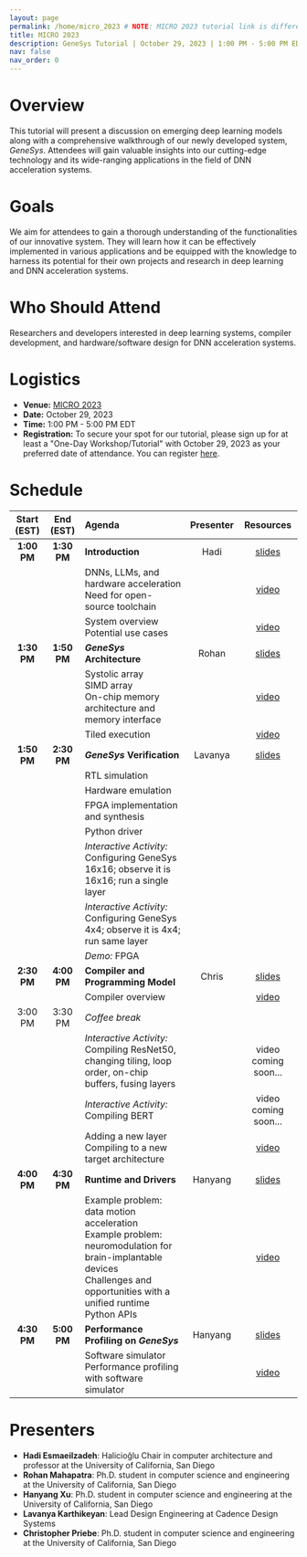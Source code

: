 ```yaml
---
layout: page
permalink: /home/micro_2023 # NOTE: MICRO 2023 tutorial link is different to ensure legacy support because MICRO 2023 workshop/tutorial webpage links to .../home/micro_2023 instead of .../tutorials/micro_2023
title: MICRO 2023
description: GeneSys Tutorial | October 29, 2023 | 1:00 PM - 5:00 PM EDT | Harbour Salon A
nav: false
nav_order: 0
---
```


# Overview
This tutorial will present a discussion on emerging deep learning models along with a comprehensive walkthrough of our newly developed system, _GeneSys_.
Attendees will gain valuable insights into our cutting-edge technology and its wide-ranging applications in the field of DNN acceleration systems.

# Goals
We aim for attendees to gain a thorough understanding of the functionalities of our innovative system.
They will learn how it can be effectively implemented in various applications and be equipped with the knowledge to harness its potential for their own projects and research in deep learning and DNN acceleration systems.

# Who Should Attend
Researchers and developers interested in deep learning systems, compiler development, and hardware/software design for DNN acceleration systems.

# Logistics
- **Venue:** [MICRO 2023](https://microarch.org/micro56/index.php)
- **Date:** October 29, 2023
- **Time:** 1:00 PM - 5:00 PM EDT
- **Registration:** To secure your spot for our tutorial, please sign up for at least a "One-Day Workshop/Tutorial" with October 29, 2023 as your preferred date of attendance. You can register [here](https://microarch.org/micro56/attend/register.php).

# Schedule

| Start (EST) | End (EST) | Agenda | Presenter | Resources |
| :---------: | :-------: | :----- | :-------: | :-------: | 
| **1:00 PM** | **1:30 PM** | **Introduction** | Hadi | [slides](https://drive.google.com/file/d/1E8Nxq5RPDpJ-WdlaAwh6_UkjYBydnXuk/view?usp=sharing) |
| | | DNNs, LLMs, and hardware acceleration <br /> Need for open-source toolchain | | [video](https://youtu.be/8yxQDh4l_4M) |
| | | System overview <br /> Potential use cases | | [video](https://youtu.be/SjjT7Vpl14s) |
| **1:30 PM** | **1:50 PM** | **_GeneSys_ Architecture** | Rohan | [slides](https://drive.google.com/file/d/1HPd8SXfWXGB0kghUW_ZJxC5kvaqaShP8/view?usp=sharing) | 
| | | Systolic array <br /> SIMD array <br /> On-chip memory architecture and memory interface | | [video](https://youtu.be/ZcIiuOYtepo) |
| | | Tiled execution | | [video](https://youtu.be/0BbQONPVFyE) |
| **1:50 PM** | **2:30 PM** | **_GeneSys_ Verification** | Lavanya | [slides](https://drive.google.com/file/d/1xCwBLS6qwOU3qSmTj65pPdOrC9lPvhEE/view?usp=sharing) |
| | | RTL simulation | | |
| | | Hardware emulation | | |
| | | FPGA implementation and synthesis | | |
| | | Python driver | | |
| | | *Interactive Activity:* Configuring GeneSys 16x16; observe it is 16x16; run a single layer | | |
| | | *Interactive Activity:* Configuring GeneSys 4x4; observe it is 4x4; run same layer | | |
| | | *Demo:* FPGA | | |
| **2:30 PM** | **4:00 PM** | **Compiler and Programming Model** | Chris | [slides](https://drive.google.com/file/d/1HM5_2ne8TZROW2Uq0JsTb31fPGdWd85b/view?usp=sharing) |
| | | Compiler overview | | [video](https://youtu.be/3mQ5tgiq1BM) |
| 3:00 PM | 3:30 PM | *Coffee break* | | |
| | | *Interactive Activity:* Compiling ResNet50, changing tiling, loop order, on-chip buffers, fusing layers | | video coming soon... |
| | | *Interactive Activity:* Compiling BERT | | video coming soon... | 
| | | Adding a new layer <br /> Compiling to a new target architecture | | [video](https://youtu.be/zTAlpBVifVM) |
| **4:00 PM** | **4:30 PM** | **Runtime and Drivers** | Hanyang | [slides](https://drive.google.com/file/d/1vGao8z4ldizZFSbCAKdivTYBW-8B11Mx/view?usp=sharingg) |
| | | Example problem: data motion acceleration <br /> Example problem: neuromodulation for brain-implantable devices <br /> Challenges and opportunities with a unified runtime <br /> Python APIs | | [video](https://youtu.be/xrTq9a1J0e0) |
| **4:30 PM** | **5:00 PM** | **Performance Profiling on _GeneSys_** | Hanyang | [slides](https://drive.google.com/file/d/1VMBX_APRTnXl3yQVVrjLJCC9vBjs_3rq/view?usp=sharing) |
| | | Software simulator <br /> Performance profiling with software simulator | | [video](https://youtu.be/9jXDxx16Oac) |

<!-- | | | *Interactive Activity:* Running BERT transformer block with different tiling, loop order, on-chip buffers, fusing layers | | |
| | | *Interactive Activity:* Analyzing logs | | |
| | | *Interactive Activity:* Using performance counters to investigate layer | | | -->

<!-- OLD BULLET-LIST SCHEDULE -->
<!-- - **Introduction** ([slides](https://drive.google.com/file/d/1E8Nxq5RPDpJ-WdlaAwh6_UkjYBydnXuk/view?usp=sharing))
  - DNNs, LLMs, and Hardware Acceleration
  - Need for an Open Source Toolchain
  - _GeneSys_ Overview
    - Compiler, Runtime, and Parameterizable Accelerator
    - Simulator, FPGA Implementation, and ASIC Tapeout
  - Potential Use Cases
    - Datacenters
    - Edge
    - Brain-Implantable Devices
- **_GeneSys_ Architecture** ([slides](https://drive.google.com/file/d/1HPd8SXfWXGB0kghUW_ZJxC5kvaqaShP8/view?usp=sharing))
  - Architecture Overview
    - Systolic Array
    - SIMD Array
    - On-Chip Memory Archiecture and Memery Interface
      - Programmable AXI Interface Implementation
   - Performance Counters
   - High-level Workflow and Software Pipelining
   - Configurable Parameters
   - *Interactive Activity* - Configuring _GeneSys_
   - Simulator Overview
   - FPGA Implementation and Synthesis
   - *Interactive Activity* - Run a layer with two different configurations using Vivado infrastructure
- **_GeneSys_ Architecture Hardware Verification, Configuration, and Implementation** ([slides](https://drive.google.com/file/d/1xCwBLS6qwOU3qSmTj65pPdOrC9lPvhEE/view?usp=sharing))
  - Verification Infrastructure
  - FPGA Implementation and ASIC Synthesis
  - Running _GeneSys_ on FPGA
  - *Interactive Activity* - 4x4 emulation on AWS
  - *Interactive Activity* - 16x16 emulation on AWS
- **Codelet Compiler and Programming Model** ([slides](https://drive.google.com/file/d/1HM5_2ne8TZROW2Uq0JsTb31fPGdWd85b/view?usp=sharing))
  - Programming Stack and Compilation
  - Compiler Overview
    - Input: ONNX Model
    - Input: Architecture Covenant Graph
    - Input: Codelets
    - Codelet Instantiation
    - Codelet Optimization
    - Code Generation
    - Output: Accelerator Binaries
  - *Interactive Activity* - Compiling ResNet50 with various tiling configurations, loop orders, on-chip buffer use, and layer fusion 
  - *Interactive Activity* - Compiling BERT
  - Adding a New Layer
  - Compiling to a New Target Architecture
- **Runtime and Drivers** ([slides](https://drive.google.com/file/d/1Tc3jDQUbMBjJZesZvIcJi_C9XLjTPJIR/view?usp=sharing))
  - Overview
  - APIs
  - OpenCL Runtime
  - Example Use Cases
- **Performance Profiling on _GeneSys_** ([slides](https://drive.google.com/file/d/1oy48z4ujWjmKxZUqDCITaBrHKVBUpoFy/view?usp=sharing))
  - *Interactive Activity* - Running a transformer block from BERT with various tiling configurations, loop orders, on-chip buffer use, and layer fusion
  - *Interactive Activity* - Analyzing the logs
  - *Interactive Activity* - Using performance counters to investigate layer performance
- **On-going development and Concluding Remarks** -->

# Presenters
- **Hadi Esmaeilzadeh**: Halicioğlu Chair in computer architecture and professor at the University of California, San Diego
- **Rohan Mahapatra**: Ph.D. student in computer science and engineering at the University of California, San Diego
- **Hanyang Xu**: Ph.D. student in computer science and engineering at the University of California, San Diego
- **Lavanya Karthikeyan**: Lead Design Engineering at Cadence Design Systems
- **Christopher Priebe**: Ph.D. student in computer science and engineering at the University of California, San Diego
